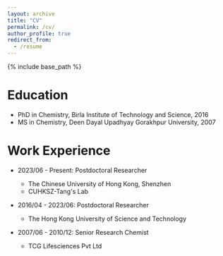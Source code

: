```yaml
---
layout: archive
title: "CV"
permalink: /cv/
author_profile: true
redirect_from:
  - /resume
---
```


{% include base_path %}
<br>

Education
======
* PhD in Chemistry, Birla Institute of Technology and Science, 2016
* MS in Chemistry, Deen Dayal Upadhyay Gorakhpur University, 2007

Work Experience
======
* 2023/06 - Present: Postdoctoral Researcher
  * The Chinese University of Hong Kong, Shenzhen
  * CUHKSZ-Tang's Lab

* 2016/04 - 2023/06: Postdoctoral Researcher
  * The Hong Kong University of Science and Technology

* 2007/06 - 2010/12: Senior Research Chemist
  * TCG Lifesciences Pvt Ltd
